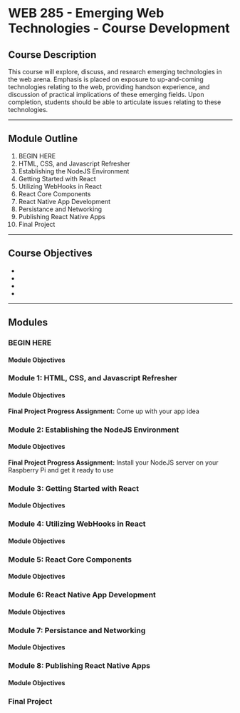 # WEB 285 - Emerging Web Technologies - Course Development

## Course Description
This course will explore, discuss, and research emerging technologies in the web arena. Emphasis is placed on exposure to up-and-coming technologies relating to the web, providing handson experience, and discussion of practical implications of these emerging fields. Upon completion, students should be able to articulate issues relating to these technologies.

---

## Module Outline
1. BEGIN HERE
2. HTML, CSS, and Javascript Refresher
3. Establishing the NodeJS Environment
4. Getting Started with React
5. Utilizing WebHooks in React
6. React Core Components
7. React Native App Development
8. Persistance and Networking
9. Publishing React Native Apps
10. Final Project

---

## Course Objectives
- 
- 
- 
- 

---

## Modules
### BEGIN HERE
#### Module Objectives


### Module 1: HTML, CSS, and Javascript Refresher
#### Module Objectives

**Final Project Progress Assignment:** Come up with your app idea 

### Module 2: Establishing the NodeJS Environment
#### Module Objectives

**Final Project Progress Assignment:** Install your NodeJS server on your Raspberry Pi and get it ready to use 

### Module 3: Getting Started with React
#### Module Objectives



### Module 4: Utilizing WebHooks in React
#### Module Objectives



### Module 5: React Core Components
#### Module Objectives



### Module 6: React Native App Development
#### Module Objectives



### Module 7: Persistance and Networking
#### Module Objectives



### Module 8: Publishing React Native Apps
#### Module Objectives



### Final Project